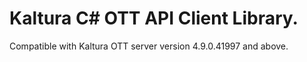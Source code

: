 # Kaltura C# OTT API Client Library.
Compatible with Kaltura OTT server version 4.9.0.41997 and above.
